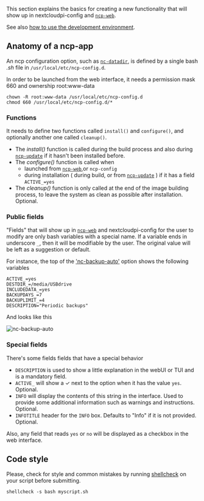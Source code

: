 [ncp-web]: https://github.com/nextcloud/nextcloudpi/wiki/Configuration-Reference#ncp-web
[nc-datadir]: https://github.com/nextcloud/nextcloudpi/wiki/Configuration-Reference#nc-datadir
[ncp-update]: https://github.com/nextcloud/nextcloudpi/wiki/Configuration-Reference#ncp-update
[nc-backup-auto]: https://github.com/nextcloud/nextcloudpi/wiki/Configuration-Reference#nc-backup-auto

This section explains the basics for creating a new functionality that will show up in nextcloudpi-config and [`ncp-web`][ncp-web].

See also [how to use the development environment](https://github.com/nextcloud/nextcloudpi/wiki/Development-environment).

## Anatomy of a ncp-app

An ncp configuration option, such as [`nc-datadir`][nc-datadir], is defined by a single bash _.sh_ file in `/usr/local/etc/ncp-config.d`.

In order to be launched from the web interface, it needs a permission mask 660 and ownership root:www-data

```
chown -R root:www-data /usr/local/etc/ncp-config.d 
chmod 660 /usr/local/etc/ncp-config.d/*
```

### Functions
It needs to define two functions called `install()` and `configure()`, and optionally another one called `cleanup()`.

 - The _install()_ function is called during the build process and also during [`ncp-update`][ncp-update] if it hasn't been installed before.
 - The _configure()_ function is called when 
    - launched from [`ncp-web`][ncp-web],or `ncp-config`
    - during installation ( during build, or from [`ncp-update`][ncp-update] ) if it has a field `ACTIVE_=yes`
 - The _cleanup()_ function is only called at the end of the image building process, to leave the system as clean as possible after installation. Optional.


### Public fields
"Fields" that will show up in [`ncp-web`][ncp-web] and nextcloudpi-config for the user to modify are only bash variables with a special name. If a variable ends in underscore `_`, then it will be modifiable by the user. The original value will be left as a suggestion or default.

For instance, the top of the ['nc-backup-auto'][nc-backup-auto] option shows the following variables

```
ACTIVE_=yes
DESTDIR_=/media/USBdrive
INCLUDEDATA_=yes
BACKUPDAYS_=7
BACKUPLIMIT_=4
DESCRIPTION="Periodic backups"
```

And looks like this

![nc-backup-auto](https://ownyourbits.com/wp-content/uploads/2017/08/ncp-web2.jpg)

### Special fields
There's some fields fields that have a special behavior

 - `DESCRIPTION` is used to show a little explanation in the webUI or TUI and is a mandatory field.
 - `ACTIVE_` will show a ✓ next to the option when it has the value `yes`. Optional.
 - `INFO` will display the contents of this string in the interface. Used to provide some additional information such as warnings and instructions. Optional.
 - `INFOTITLE` header for the `INFO` box. Defaults to "Info" if it is not provided. Optional.

Also, any field that reads `yes` or `no` will be displayed as a checkbox in the web interface.

## Code style

Please, check for style and common mistakes by running [shellcheck](http://www.shellcheck.net/) on your script before submitting.

```
shellcheck -s bash myscript.sh
```
